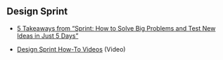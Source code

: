 ## Design Sprint

- [5 Takeaways from “Sprint: How to Solve Big Problems and Test New Ideas in Just 5 Days”](https://medium.com/caravan-blog/5-takeaways-from-sprint-how-to-solve-big-problems-and-test-new-ideas-in-just-5-days-c173221226fb)


- [Design Sprint How-To Videos](https://www.thesprintbook.com/videos) (Video)
